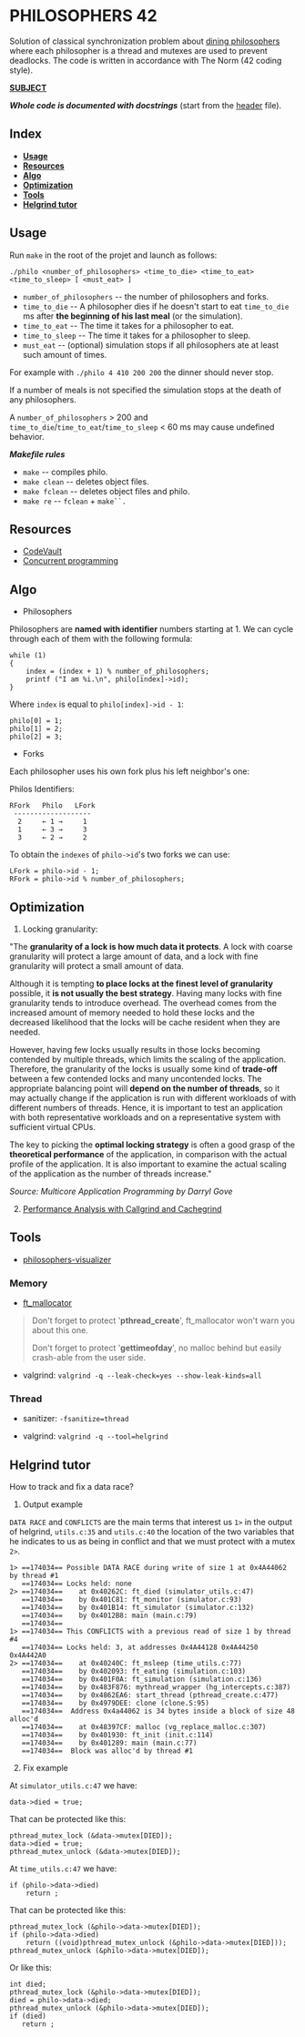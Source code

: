 
#           PHILOSOPHERS 42

Solution of classical synchronization problem about
[dining philosophers](https://en.wikipedia.org/wiki/Dining_philosophers_problem)
where each philosopher is a thread and mutexes are used to prevent deadlocks.
The code is written in accordance with The Norm (42 coding style).

**[SUBJECT](doc/subject.md)**

***Whole code is documented with docstrings*** (start from the [header](include/philo.h) file).

##  Index

* **[Usage](#Usage)**<br>
* **[Resources](#Resources)**<br>
* **[Algo](#Algo)**<br>
* **[Optimization](#Optimization)**<br>
* **[Tools](#Tools)**<br>
* **[Helgrind tutor](#helgrind-tutor)**<br>

##  Usage

Run `make` in the root of the projet and launch as follows:

    ./philo <number_of_philosophers> <time_to_die> <time_to_eat> <time_to_sleep> [ <must_eat> ]

- `number_of_philosophers` -- the number of philosophers and forks.
- `time_to_die` -- A philosopher dies if he doesn't start to eat `time_to_die`
  ms after **the beginning of his last meal** (or the simulation).
- `time_to_eat` -- The time it takes for a philosopher to eat.
- `time_to_sleep` -- The time it takes for a philosopher to sleep.
- `must_eat` -- (optional) simulation stops if all philosophers ate at least such
  amount of times.

For example with `./philo 4 410 200 200` the dinner should never stop.

If a number of meals is not specified the simulation stops at the death of any
philosophers.

A `number_of_philosophers` > 200 and `time_to_die`/`time_to_eat`/`time_to_sleep`
< 60 ms may cause undefined behavior.

***Makefile rules***

- `make` -- compiles philo.
- `make clean` -- deletes object files.
- `make fclean` -- deletes object files and philo.
- `make re` -- `fclean` + `make``.`

##  Resources

- [CodeVault](https://www.youtube.com/playlist?list=PLfqABt5AS4FmuQf70psXrsMLEDQXNkLq2)<br>
- [Concurrent programming](https://begriffs.com/posts/2020-03-23-concurrent-programming.html)<br>

##  Algo

* Philosophers

Philosophers are **named with identifier** numbers starting at 1.
We can cycle through each of them with the following formula:

    while (1)
    {
        index = (index + 1) % number_of_philosophers;
        printf ("I am %i.\n", philo[index]->id);
    }

Where `index` is equal to `philo[index]->id - 1`:

    philo[0] = 1;
    philo[1] = 2;
    philo[2] = 3;

* Forks

Each philosopher uses his own fork plus his left neighbor's one:

Philos Identifiers:

    RFork   Philo   LFork
     -------------------
      2     ← 1 →     1
      1     ← 3 →     3
      3     ← 2 →     2

To obtain the `indexes` of `philo->id`'s two forks we can use:

    LFork = philo->id - 1;
    RFork = philo->id % number_of_philosophers;

##  Optimization

1. Locking granularity:

"The **granularity of a lock is how much data it protects**. A lock with coarse
granularity will protect a large amount of data, and a lock with fine
granularity will protect a small amount of data.

Although it is tempting **to place locks at the finest level of granularity**
possible, it **is not usually the best strategy**. Having many locks with fine
granularity tends to introduce overhead. The overhead comes from the increased
amount of memory needed to hold these locks and the decreased likelihood that
the locks will be cache resident when they are needed.

However, having few locks usually results in those locks becoming contended by
multiple threads, which limits the scaling of the application. Therefore, the
granularity of the locks is usually some kind of **trade-off** between a few
contended locks and many uncontended locks. The appropriate balancing point will
**depend on the number of threads**, so it may actually change if the application
is run with different workloads of with different numbers of threads. Hence, it
is important to test an application with both representative workloads and on a
representative system with sufficient virtual CPUs.

The key to picking the **optimal locking strategy** is often a good grasp of the
**theoretical performance** of the application, in comparison with the actual
profile of the application. It is also important to examine the actual scaling
of the application as the number of threads increase."

*Source: Multicore Application Programming by Darryl Gove*

2. [Performance Analysis with Callgrind and Cachegrind](https://www.vi-hps.org/cms/upload/material/tw10/vi-hps-tw10-KCachegrind.pdf)

##  Tools

- [philosophers-visualizer](https://nafuka11.github.io/philosophers-visualizer/)

###  Memory

- [ft_mallocator](https://github.com/tmatis/ft_mallocator)

> Don't forget to protect '**pthread_create**', ft_mallocator won't warn you
> about this one.
>
> Don't forget to protect '**gettimeofday**', no malloc behind but easily
> crash-able from the user side.

- valgrind: `valgrind -q --leak-check=yes --show-leak-kinds=all`

###  Thread

- sanitizer: `-fsanitize=thread`

- valgrind: `valgrind -q --tool=helgrind`

##  Helgrind tutor

How to track and fix a data race?

1. Output example

`DATA RACE` and `CONFLICTS` are the main terms that interest us `1>` in the
output of helgrind, `utils.c:35` and `utils.c:40` the location of the two
variables that he indicates to us as being in conflict and that we must protect
with a mutex `2>`.

    1> ==174034== Possible DATA RACE during write of size 1 at 0x4A44062 by thread #1
       ==174034== Locks held: none
    2> ==174034==    at 0x40262C: ft_died (simulator_utils.c:47)
       ==174034==    by 0x401C81: ft_monitor (simulator.c:93)
       ==174034==    by 0x401B14: ft_simulator (simulator.c:132)
       ==174034==    by 0x4012B8: main (main.c:79)
       ==174034==
    1> ==174034== This CONFLICTS with a previous read of size 1 by thread #4
       ==174034== Locks held: 3, at addresses 0x4A44128 0x4A44250 0x4A442A0
    2> ==174034==    at 0x40240C: ft_msleep (time_utils.c:77)
       ==174034==    by 0x402093: ft_eating (simulation.c:103)
       ==174034==    by 0x401F0A: ft_simulation (simulation.c:136)
       ==174034==    by 0x483F876: mythread_wrapper (hg_intercepts.c:387)
       ==174034==    by 0x4862EA6: start_thread (pthread_create.c:477)
       ==174034==    by 0x4979DEE: clone (clone.S:95)
       ==174034==  Address 0x4a44062 is 34 bytes inside a block of size 48 alloc'd
       ==174034==    at 0x48397CF: malloc (vg_replace_malloc.c:307)
       ==174034==    by 0x401930: ft_init (init.c:114)
       ==174034==    by 0x401289: main (main.c:77)
       ==174034==  Block was alloc'd by thread #1

2. Fix example<br>

At `simulator_utils.c:47` we have:

    data->died = true;

That can be protected like this:

    pthread_mutex_lock (&data->mutex[DIED]);
    data->died = true;
    pthread_mutex_unlock (&data->mutex[DIED]);

At `time_utils.c:47` we have:

    if (philo->data->died)
        return ;

That can be protected like this:

    pthread_mutex_lock (&philo->data->mutex[DIED]);
    if (philo->data->died)
        return ((void)pthread_mutex_unlock (&philo->data->mutex[DIED]));
    pthread_mutex_unlock (&philo->data->mutex[DIED]);

Or like this:

    int died;
    pthread_mutex_lock (&philo->data->mutex[DIED]);
    died = philo->data->died;
    pthread_mutex_unlock (&philo->data->mutex[DIED]);
    if (died)
       return ;
